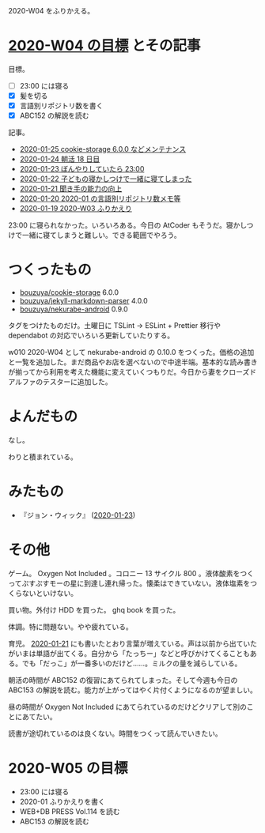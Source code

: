 2020-W04 をふりかえる。

# [2020-W04 の目標][2020-01-19] とその記事

目標。

- [ ] 23:00 には寝る
- [x] 髪を切る
- [x] 言語別リポジトリ数を書く
- [x] ABC152 の解説を読む

記事。

- [2020-01-25 cookie-storage 6.0.0 などメンテナンス][2020-01-25]
- [2020-01-24 朝活 18 日目][2020-01-24]
- [2020-01-23 ぼんやりしていたら 23:00][2020-01-23]
- [2020-01-22 子どもの寝かしつけで一緒に寝てしまった][2020-01-22]
- [2020-01-21 聞き手の能力の向上][2020-01-21]
- [2020-01-20 2020-01 の言語別リポジトリ数メモ等][2020-01-20]
- [2020-01-19 2020-W03 ふりかえり][2020-01-19]

23:00 に寝られなかった。いろいろある。今日の AtCoder もそうだ。寝かしつけで一緒に寝てしまうと難しい。できる範囲でやろう。

# つくったもの

- [bouzuya/cookie-storage][] 6.0.0
- [bouzuya/jekyll-markdown-parser][] 4.0.0
- [bouzuya/nekurabe-android][] 0.9.0

タグをつけたものだけ。土曜日に TSLint -> ESLint + Prettier 移行や dependabot の対応でいろいろ更新していたりする。

w010 2020-W04 として nekurabe-android の 0.10.0 をつくった。価格の追加と一覧を追加した。まだ商品やお店を選べないので中途半端。基本的な読み書きが揃ってから利用を考えた機能に変えていくつもりだ。今日から妻をクローズドアルファのテスターに追加した。

# よんだもの

なし。

わりと積まれている。

# みたもの

- 『ジョン・ウィック』 ([2020-01-23][])

# その他

ゲーム。 Oxygen Not Included 。コロニー 13 サイクル 800 。液体酸素をつくってぷすぷすモーの星に到達し連れ帰った。懐柔はできていない。液体塩素をつくらないといけない。

買い物。外付け HDD を買った。 ghq book を買った。

体調。特に問題ない。やや疲れている。

育児。 [2020-01-21][] にも書いたとおり言葉が増えている。声は以前から出ていたがいまは単語が出てくる。自分から「たっちー」などと呼びかけてくることもある。でも「だっこ」が一番多いのだけど……。ミルクの量を減らしている。

朝活の時間が ABC152 の復習にあてられてしまった。そして今週も今日の ABC153 の解説を読む。能力が上がってはやく片付くようになるのが望ましい。

昼の時間が Oxygen Not Included にあてられているのだけどクリアして別のことにあてたい。

読書が途切れているのは良くない。時間をつくって読んでいきたい。

# 2020-W05 の目標

- 23:00 には寝る
- 2020-01 ふりかえりを書く
- WEB+DB PRESS Vol.114 を読む
- ABC153 の解説を読む

[2020-01-19]: https://blog.bouzuya.net/2020/01/19/
[2020-01-20]: https://blog.bouzuya.net/2020/01/20/
[2020-01-21]: https://blog.bouzuya.net/2020/01/21/
[2020-01-22]: https://blog.bouzuya.net/2020/01/22/
[2020-01-23]: https://blog.bouzuya.net/2020/01/23/
[2020-01-24]: https://blog.bouzuya.net/2020/01/24/
[2020-01-25]: https://blog.bouzuya.net/2020/01/25/
[bouzuya/cookie-storage]: https://github.com/bouzuya/cookie-storage
[bouzuya/jekyll-markdown-parser]: https://github.com/bouzuya/jekyll-markdown-parser
[bouzuya/nekurabe-android]: https://github.com/bouzuya/nekurabe-android
